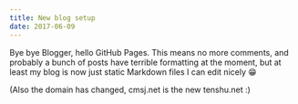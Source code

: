 ```yaml
---
title: New blog setup
date: 2017-06-09
---
```


Bye bye Blogger, hello GitHub Pages. This means no more comments, and probably a bunch of posts have terrible formatting at the moment, but at least my blog is now just static Markdown files I can edit nicely 😁

(Also the domain has changed, cmsj.net is the new tenshu.net :)
